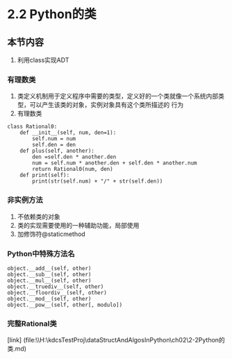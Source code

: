 # 2.2 Python的类

## 本节内容

1. 利用class实现ADT

### 有理数类

1. 类定义机制用于定义程序中需要的类型，定义好的一个类就像一个系统内部类型，可以产生该类的对象，实例对象具有这个类所描述的
行为
2. 有理数类

```
class Rational0:
	def __init__(self, num, den=1):
		self.num = num
		self.den = den
	def plus(self, another):
		den =self.den * another.den
		num = self.num * another.den + self.den * another.num
		return Rational0(num, den)
	def print(self):
		print(str(self.num) + "/" + str(self.den))
```

### 非实例方法

1. 不依赖类的对象
2. 类的实现需要使用的一种辅助功能，局部使用
3. 加修饰符@staticmethod

### Python中特殊方法名 

```
object.__add__(self, other)
object.__sub__(self, other)
object.__mul__(self, other)
object.__truediv__(self, other)
object.__floordiv__(self, other)
object.__mod__(self, other)
object.__pow__(self, other[, modulo])
```

### 完整Rational类
[link] (file:\\\H:\kdcsTestProj\dataStructAndAlgosInPython\ch02\2-2Python的类.md)
